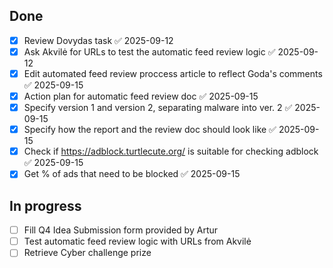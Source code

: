 ## Done
- [x] Review Dovydas task ✅ 2025-09-12
- [x] Ask Akvilė for URLs to test the automatic feed review logic ✅ 2025-09-12
- [x] Edit automated feed review proccess article to reflect Goda's comments ✅ 2025-09-15
- [x] Action plan for automatic feed review doc ✅ 2025-09-15
- [x] Specify version 1 and version 2, separating malware into ver. 2 ✅ 2025-09-15
- [x] Specify how the report and the review doc should look like ✅ 2025-09-15
- [x] Check if https://adblock.turtlecute.org/ is suitable for checking adblock ✅ 2025-09-15
- [x] Get % of ads that need to be blocked ✅ 2025-09-15
## In progress
- [ ] Fill Q4 Idea Submission form provided by Artur
- [ ] Test automatic feed review logic with URLs from Akvilė
- [ ] Retrieve Cyber challenge prize
